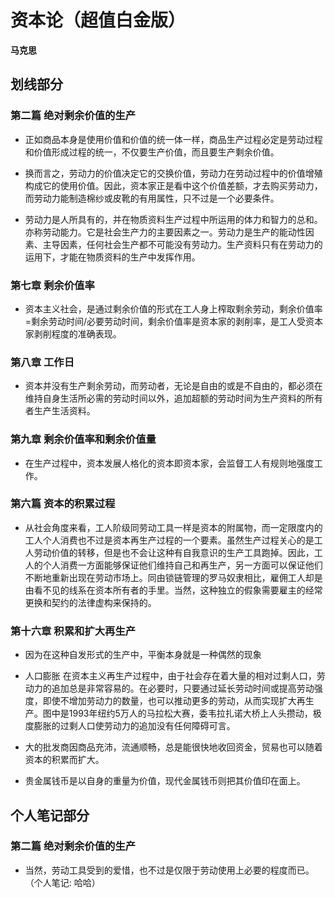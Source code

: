 # 资本论（超值白金版）

 **马克思**


## 划线部分


### 第二篇 绝对剩余价值的生产

* 正如商品本身是使用价值和价值的统一体一样，商品生产过程必定是劳动过程和价值形成过程的统一，不仅要生产价值，而且要生产剩余价值。

* 换而言之，劳动力的价值决定它的交换价值，劳动力在劳动过程中的价值增殖构成它的使用价值。因此，资本家正是看中这个价值差额，才去购买劳动力，而劳动力能制造棉纱或皮靴的有用属性，只不过是一个必要条件。

* 劳动力是人所具有的，并在物质资料生产过程中所运用的体力和智力的总和。亦称劳动能力。它是社会生产力的主要因素之一。劳动力是生产的能动性因素、主导因素，任何社会生产都不可能没有劳动力。生产资料只有在劳动力的运用下，才能在物质资料的生产中发挥作用。


### 第七章 剩余价值率

* 资本主义社会，是通过剩余价值的形式在工人身上榨取剩余劳动，剩余价值率=剩余劳动时间/必要劳动时间，剩余价值率是资本家的剥削率，是工人受资本家剥削程度的准确表现。


### 第八章 工作日

* 资本并没有生产剩余劳动，而劳动者，无论是自由的或是不自由的，都必须在维持自身生活所必需的劳动时间以外，追加超额的劳动时间为生产资料的所有者生产生活资料。


### 第九章 剩余价值率和剩余价值量

* 在生产过程中，资本发展人格化的资本即资本家，会监督工人有规则地强度工作。


### 第六篇 资本的积累过程

* 从社会角度来看，工人阶级同劳动工具一样是资本的附属物，而一定限度内的工人个人消费也不过是资本再生产过程的一个要素。虽然生产过程关心的是工人劳动价值的转移，但是也不会让这种有自我意识的生产工具跑掉。因此，工人的个人消费一方面能够保证他们维持自己和再生产，另一方面可以保证他们不断地重新出现在劳动市场上。同由锁链管理的罗马奴隶相比，雇佣工人却是由看不见的线系在资本所有者的手里。当然，这种独立的假象需要雇主的经常更换和契约的法律虚构来保持的。


### 第十六章 积累和扩大再生产

* 因为在这种自发形式的生产中，平衡本身就是一种偶然的现象

* 人口膨胀
在资本主义再生产过程中，由于社会存在着大量的相对过剩人口，劳动力的追加总是非常容易的。在必要时，只要通过延长劳动时间或提高劳动强度，即使不增加劳动力的数量，也可以推动更多的劳动，从而实现扩大再生产。图中是1993年纽约5万人的马拉松大赛，委韦拉扎诺大桥上人头攒动，极度膨胀的过剩人口使劳动力的追加没有任何障碍可言。

* 大的批发商因商品充沛，流通顺畅，总是能很快地收回资金，贸易也可以随着资本的积累而扩大。

* 贵金属钱币是以自身的重量为价值，现代金属钱币则把其价值印在面上。


## 个人笔记部分


### 第二篇 绝对剩余价值的生产

* 当然，劳动工具受到的爱惜，也不过是仅限于劳动使用上必要的程度而已。  （个人笔记: 哈哈）

